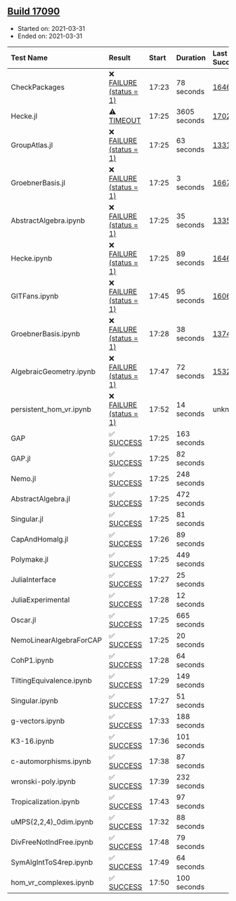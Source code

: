 ## [Build 17090](https://oscarci.mathematik.uni-kl.de/job/oscar/17090/)

* Started on: 2021-03-31
* Ended on: 2021-03-31

| Test Name    | Result | Start | Duration | Last Success | First Failure |
|:-------------|:-------|:------|:---------|:-------------|:--------------|
| CheckPackages | ❌ [FAILURE (status = 1)](https://oscarci.mathematik.uni-kl.de/job/oscar/17090/artifact/logs/build-17090/CheckPackages.log) | 17:23 | 78 seconds | [16463](https://oscarci.mathematik.uni-kl.de/job/oscar/16463/) | [16464](https://oscarci.mathematik.uni-kl.de/job/oscar/16464/) |
| Hecke.jl | ⚠ [TIMEOUT](https://oscarci.mathematik.uni-kl.de/job/oscar/17090/artifact/logs/build-17090/Hecke.jl.log) | 17:25 | 3605 seconds | [17022](https://oscarci.mathematik.uni-kl.de/job/oscar/17022/) | [17023](https://oscarci.mathematik.uni-kl.de/job/oscar/17023/) |
| GroupAtlas.jl | ❌ [FAILURE (status = 1)](https://oscarci.mathematik.uni-kl.de/job/oscar/17090/artifact/logs/build-17090/GroupAtlas.jl.log) | 17:25 | 63 seconds | [13311](https://oscarci.mathematik.uni-kl.de/job/oscar/13311/) | [13312](https://oscarci.mathematik.uni-kl.de/job/oscar/13312/) |
| GroebnerBasis.jl | ❌ [FAILURE (status = 1)](https://oscarci.mathematik.uni-kl.de/job/oscar/17090/artifact/logs/build-17090/GroebnerBasis.jl.log) | 17:25 | 3 seconds | [16676](https://oscarci.mathematik.uni-kl.de/job/oscar/16676/) | [16677](https://oscarci.mathematik.uni-kl.de/job/oscar/16677/) |
| AbstractAlgebra.ipynb | ❌ [FAILURE (status = 1)](https://oscarci.mathematik.uni-kl.de/job/oscar/17090/artifact/logs/build-17090/AbstractAlgebra.ipynb.log) | 17:25 | 35 seconds | [13355](https://oscarci.mathematik.uni-kl.de/job/oscar/13355/) | [13356](https://oscarci.mathematik.uni-kl.de/job/oscar/13356/) |
| Hecke.ipynb | ❌ [FAILURE (status = 1)](https://oscarci.mathematik.uni-kl.de/job/oscar/17090/artifact/logs/build-17090/Hecke.ipynb.log) | 17:25 | 89 seconds | [16463](https://oscarci.mathematik.uni-kl.de/job/oscar/16463/) | [16464](https://oscarci.mathematik.uni-kl.de/job/oscar/16464/) |
| GITFans.ipynb | ❌ [FAILURE (status = 1)](https://oscarci.mathematik.uni-kl.de/job/oscar/17090/artifact/logs/build-17090/GITFans.ipynb.log) | 17:45 | 95 seconds | [16068](https://oscarci.mathematik.uni-kl.de/job/oscar/16068/) | [16069](https://oscarci.mathematik.uni-kl.de/job/oscar/16069/) |
| GroebnerBasis.ipynb | ❌ [FAILURE (status = 1)](https://oscarci.mathematik.uni-kl.de/job/oscar/17090/artifact/logs/build-17090/GroebnerBasis.ipynb.log) | 17:28 | 38 seconds | [13748](https://oscarci.mathematik.uni-kl.de/job/oscar/13748/) | [13749](https://oscarci.mathematik.uni-kl.de/job/oscar/13749/) |
| AlgebraicGeometry.ipynb | ❌ [FAILURE (status = 1)](https://oscarci.mathematik.uni-kl.de/job/oscar/17090/artifact/logs/build-17090/AlgebraicGeometry.ipynb.log) | 17:47 | 72 seconds | [15322](https://oscarci.mathematik.uni-kl.de/job/oscar/15322/) | [15323](https://oscarci.mathematik.uni-kl.de/job/oscar/15323/) |
| persistent_hom_vr.ipynb | ❌ [FAILURE (status = 1)](https://oscarci.mathematik.uni-kl.de/job/oscar/17090/artifact/logs/build-17090/persistent_hom_vr.ipynb.log) | 17:52 | 14 seconds | unknown | unknown |
| GAP | ✅ [SUCCESS](https://oscarci.mathematik.uni-kl.de/job/oscar/17090/artifact/logs/build-17090/GAP.log) | 17:25 | 163 seconds |  |  |
| GAP.jl | ✅ [SUCCESS](https://oscarci.mathematik.uni-kl.de/job/oscar/17090/artifact/logs/build-17090/GAP.jl.log) | 17:25 | 82 seconds |  |  |
| Nemo.jl | ✅ [SUCCESS](https://oscarci.mathematik.uni-kl.de/job/oscar/17090/artifact/logs/build-17090/Nemo.jl.log) | 17:25 | 248 seconds |  |  |
| AbstractAlgebra.jl | ✅ [SUCCESS](https://oscarci.mathematik.uni-kl.de/job/oscar/17090/artifact/logs/build-17090/AbstractAlgebra.jl.log) | 17:25 | 472 seconds |  |  |
| Singular.jl | ✅ [SUCCESS](https://oscarci.mathematik.uni-kl.de/job/oscar/17090/artifact/logs/build-17090/Singular.jl.log) | 17:25 | 81 seconds |  |  |
| CapAndHomalg.jl | ✅ [SUCCESS](https://oscarci.mathematik.uni-kl.de/job/oscar/17090/artifact/logs/build-17090/CapAndHomalg.jl.log) | 17:26 | 89 seconds |  |  |
| Polymake.jl | ✅ [SUCCESS](https://oscarci.mathematik.uni-kl.de/job/oscar/17090/artifact/logs/build-17090/Polymake.jl.log) | 17:25 | 449 seconds |  |  |
| JuliaInterface | ✅ [SUCCESS](https://oscarci.mathematik.uni-kl.de/job/oscar/17090/artifact/logs/build-17090/JuliaInterface.log) | 17:27 | 25 seconds |  |  |
| JuliaExperimental | ✅ [SUCCESS](https://oscarci.mathematik.uni-kl.de/job/oscar/17090/artifact/logs/build-17090/JuliaExperimental.log) | 17:28 | 12 seconds |  |  |
| Oscar.jl | ✅ [SUCCESS](https://oscarci.mathematik.uni-kl.de/job/oscar/17090/artifact/logs/build-17090/Oscar.jl.log) | 17:25 | 665 seconds |  |  |
| NemoLinearAlgebraForCAP | ✅ [SUCCESS](https://oscarci.mathematik.uni-kl.de/job/oscar/17090/artifact/logs/build-17090/NemoLinearAlgebraForCAP.log) | 17:25 | 20 seconds |  |  |
| CohP1.ipynb | ✅ [SUCCESS](https://oscarci.mathematik.uni-kl.de/job/oscar/17090/artifact/logs/build-17090/CohP1.ipynb.log) | 17:28 | 64 seconds |  |  |
| TiltingEquivalence.ipynb | ✅ [SUCCESS](https://oscarci.mathematik.uni-kl.de/job/oscar/17090/artifact/logs/build-17090/TiltingEquivalence.ipynb.log) | 17:29 | 149 seconds |  |  |
| Singular.ipynb | ✅ [SUCCESS](https://oscarci.mathematik.uni-kl.de/job/oscar/17090/artifact/logs/build-17090/Singular.ipynb.log) | 17:27 | 51 seconds |  |  |
| g-vectors.ipynb | ✅ [SUCCESS](https://oscarci.mathematik.uni-kl.de/job/oscar/17090/artifact/logs/build-17090/g-vectors.ipynb.log) | 17:33 | 188 seconds |  |  |
| K3-16.ipynb | ✅ [SUCCESS](https://oscarci.mathematik.uni-kl.de/job/oscar/17090/artifact/logs/build-17090/K3-16.ipynb.log) | 17:36 | 101 seconds |  |  |
| c-automorphisms.ipynb | ✅ [SUCCESS](https://oscarci.mathematik.uni-kl.de/job/oscar/17090/artifact/logs/build-17090/c-automorphisms.ipynb.log) | 17:38 | 87 seconds |  |  |
| wronski-poly.ipynb | ✅ [SUCCESS](https://oscarci.mathematik.uni-kl.de/job/oscar/17090/artifact/logs/build-17090/wronski-poly.ipynb.log) | 17:39 | 232 seconds |  |  |
| Tropicalization.ipynb | ✅ [SUCCESS](https://oscarci.mathematik.uni-kl.de/job/oscar/17090/artifact/logs/build-17090/Tropicalization.ipynb.log) | 17:43 | 97 seconds |  |  |
| uMPS(2,2,4)_0dim.ipynb | ✅ [SUCCESS](https://oscarci.mathematik.uni-kl.de/job/oscar/17090/artifact/logs/build-17090/uMPS-2-2-4-_0dim.ipynb.log) | 17:32 | 88 seconds |  |  |
| DivFreeNotIndFree.ipynb | ✅ [SUCCESS](https://oscarci.mathematik.uni-kl.de/job/oscar/17090/artifact/logs/build-17090/DivFreeNotIndFree.ipynb.log) | 17:48 | 79 seconds |  |  |
| SymAlgIntToS4rep.ipynb | ✅ [SUCCESS](https://oscarci.mathematik.uni-kl.de/job/oscar/17090/artifact/logs/build-17090/SymAlgIntToS4rep.ipynb.log) | 17:49 | 64 seconds |  |  |
| hom_vr_complexes.ipynb | ✅ [SUCCESS](https://oscarci.mathematik.uni-kl.de/job/oscar/17090/artifact/logs/build-17090/hom_vr_complexes.ipynb.log) | 17:50 | 100 seconds |  |  |
